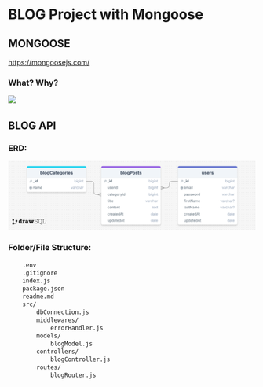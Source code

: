 # BLOG Project with Mongoose

## MONGOOSE

https://mongoosejs.com/

### What? Why?

![](./mongoose.png)

## BLOG API

### ERD:

![ERD](./erdBlogAPI.png)

### Folder/File Structure:

```
    .env
    .gitignore
    index.js
    package.json
    readme.md
    src/
        dbConnection.js
        middlewares/
            errorHandler.js
        models/
            blogModel.js
        controllers/
            blogController.js
        routes/
            blogRouter.js
```